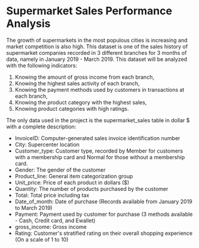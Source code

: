 # Supermarket Sales Performance Analysis
The growth of supermarkets in the most populous cities is increasing and market competition is also high. This dataset is one of the sales history of supermarket companies recorded in 3 different branches for 3 months of data, namely in January 2019 - March 2019.
This dataset will be analyzed with the following indicators:
1.	Knowing the amount of gross income from each branch,
2.	Knowing the highest sales activity of each branch,
3.	Knowing the payment methods used by customers in transactions at each branch,
4.	Knowing the product category with the highest sales,
5.	Knowing product categories with high ratings.

The only data used in the project is the supermarket_sales table in dollar $ with a complete description:
- InvoiceID: Computer-generated sales invoice identification number
- City: Supercenter location
- Customer_type: Customer type, recorded by Member for customers with a membership card and Normal for those without a membership card.
- Gender: The gender of the customer
- Product_line: General item categorization group 
- Unit_price: Price of each product in dollars ($)
- Quantity: The number of products purchased by the customer
- Total: Total price including tax
- Date_of_month: Date of purchase (Records available from January 2019 to March 2019)
- Payment: Payment used by customer for purchase (3 methods available - Cash, Credit card, and Ewallet)
- gross_income: Gross income
- Rating: Customer's stratified rating on their overall shopping experience (On a scale of 1 to 10)
